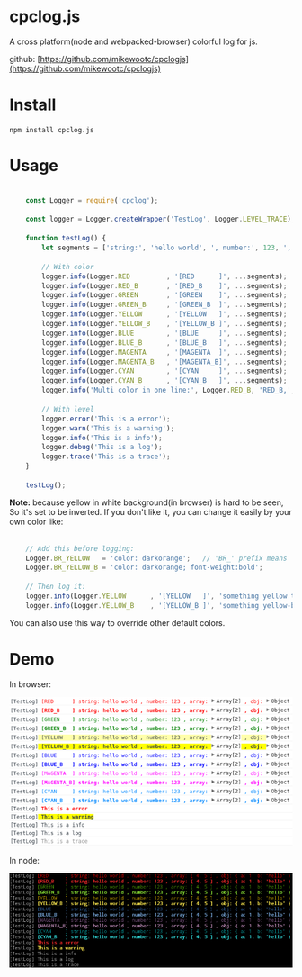 # cpclog.js

A cross platform(node and webpacked-browser) colorful log for js.

github: [https://github.com/mikewootc/cpclogjs](https://github.com/mikewootc/cpclogjs)

# Install

    npm install cpclog.js

# Usage

``` javascript

    const Logger = require('cpclog');

    const logger = Logger.createWrapper('TestLog', Logger.LEVEL_TRACE);

    function testLog() {
        let segments = ['string:', 'hello world', ', number:', 123, ', array:', [4, 5], ', obj:', {a: 1, b: 'hello'}];

        // With color
        logger.info(Logger.RED         , '[RED      ]', ...segments);
        logger.info(Logger.RED_B       , '[RED_B    ]', ...segments);
        logger.info(Logger.GREEN       , '[GREEN    ]', ...segments);
        logger.info(Logger.GREEN_B     , '[GREEN_B  ]', ...segments);
        logger.info(Logger.YELLOW      , '[YELLOW   ]', ...segments);
        logger.info(Logger.YELLOW_B    , '[YELLOW_B ]', ...segments);
        logger.info(Logger.BLUE        , '[BLUE     ]', ...segments);
        logger.info(Logger.BLUE_B      , '[BLUE_B   ]', ...segments);
        logger.info(Logger.MAGENTA     , '[MAGENTA  ]', ...segments);
        logger.info(Logger.MAGENTA_B   , '[MAGENTA_B]', ...segments);
        logger.info(Logger.CYAN        , '[CYAN     ]', ...segments);
        logger.info(Logger.CYAN_B      , '[CYAN_B   ]', ...segments);
        logger.info('Multi color in one line:', Logger.RED_B, 'RED_B,', Logger.GREEN_B, 'GREEN_B,', Logger.BLUE_B, 'BLUE_B,', Logger.CLR, 'and no color');

        // With level
        logger.error('This is a error');
        logger.warn('This is a warning');
        logger.info('This is a info');
        logger.debug('This is a log');
        logger.trace('This is a trace');
    }

    testLog();

```

**Note:** because yellow in white background(in browser) is hard to be seen, So it's set to be
inverted. If you don't like it, you can change it easily by your own color like:

``` javascript

    // Add this before logging:
    Logger.BR_YELLOW   = 'color: darkorange';   // 'BR_' prefix means 'browser'
    Logger.BR_YELLOW_B = 'color: darkorange; font-weight:bold';

    // Then log it:
    logger.info(Logger.YELLOW      , '[YELLOW   ]', 'something yellow to show');
    logger.info(Logger.YELLOW_B    , '[YELLOW_B ]', 'something yellow-bold to show');

```

You can also use this way to override other default colors.

# Demo

In browser:

![in_browser.png](./doc/in_browser.png)

In node:

![in_node.png](./doc/in_node.png)



